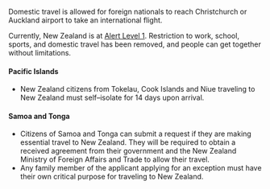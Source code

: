 Domestic travel is allowed for foreign nationals to reach Christchurch or Auckland airport to take an international flight.

Currently, New Zealand is at [Alert Level 1](https://uniteforrecovery.govt.nz/covid-19/covid-19-alert-system/alert-level-1/#life-at-alert-level-1). Restriction to work, school, sports, and domestic travel has been removed, and people can get together without limitations.

#### Pacific Islands

- New Zealand citizens from Tokelau, Cook Islands and Niue traveling to New Zealand must self–isolate for 14 days upon arrival.

#### Samoa and Tonga

- Citizens of Samoa and Tonga can submit a request if they are making essential travel to New Zealand. They will be required to obtain a received agreement from their government and the New Zealand Ministry of Foreign Affairs and Trade to allow their travel. 
- Any family member of the applicant applying for an exception must have their own critical purpose for traveling to New Zealand.